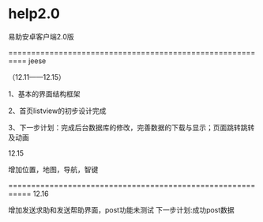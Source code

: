 help2.0
=======

易助安卓客户端2.0版

==========================================================
jeese

（12.11——12.15）

1、基本的界面结构框架

2、首页listview的初步设计完成

3、下一步计划：完成后台数据库的修改，完善数据的下载与显示；页面跳转跳转及动画

12.15

增加位置，地图，导航，智键

===========================================================
12.16

增加发送求助和发送帮助界面，post功能未测试
下一步计划:成功post数据